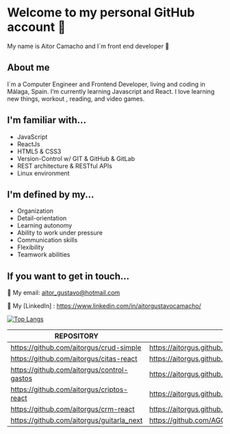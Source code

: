 # Welcome to my personal GitHub account 🤗

My name is Aitor Camacho and I´m front end developer 👋

## About me
I´m a Computer Engineer and Frontend Developer, living and coding in Málaga, Spain. I’m currently learning Javascript and React. I love learning new things, workout , reading, and video games. 

## I'm familiar with...
+ JavaScript 
+ ReactJs
+ HTML5 & CSS3  
+ Version-Control w/ GIT & GitHub & GitLab
+ REST architecture & RESTful APIs
+ Linux environment

## I'm defined by my...

+ Organization
+ Detail-orientation
+ Learning autonomy
+ Ability to work under pressure
+ Communication skills
+ Flexibility
+ Teamwork abilities

## If you want to get in touch...

📩 My email: aitor_gustavo@hotmail.com

🔭 My [LinkedIn] : https://www.linkedin.com/in/aitorgustavocamacho/

 [website]: https://agcg1991.github.io/


[![Top Langs](https://github-readme-stats.vercel.app/api/top-langs/?username=AGCG1991&layout=compact)](https://github.com/AGCG1991/github-readme-stats)


| REPOSITORY| LINK |
| ----- | ---- |
| https://github.com/aitorgus/crud-simple | https://aitorgus.github.io/crud-simple/|
| https://github.com/aitorgus/citas-react | https://aitorgus.github.io/citas-react/|
| https://github.com/aitorgus/control-gastos | https://aitorgus.github.io/control-gastos/|
| https://github.com/aitorgus/criptos-react | https://aitorgus.github.io/criptos-react/|
| https://github.com/aitorgus/crm-react | https://aitorgus.github.io/crm-react/|
|https://github.com/aitorgus/guitarla_next | https://github.com/AGCG1991/guitarla_next/blob/main/README.md |

